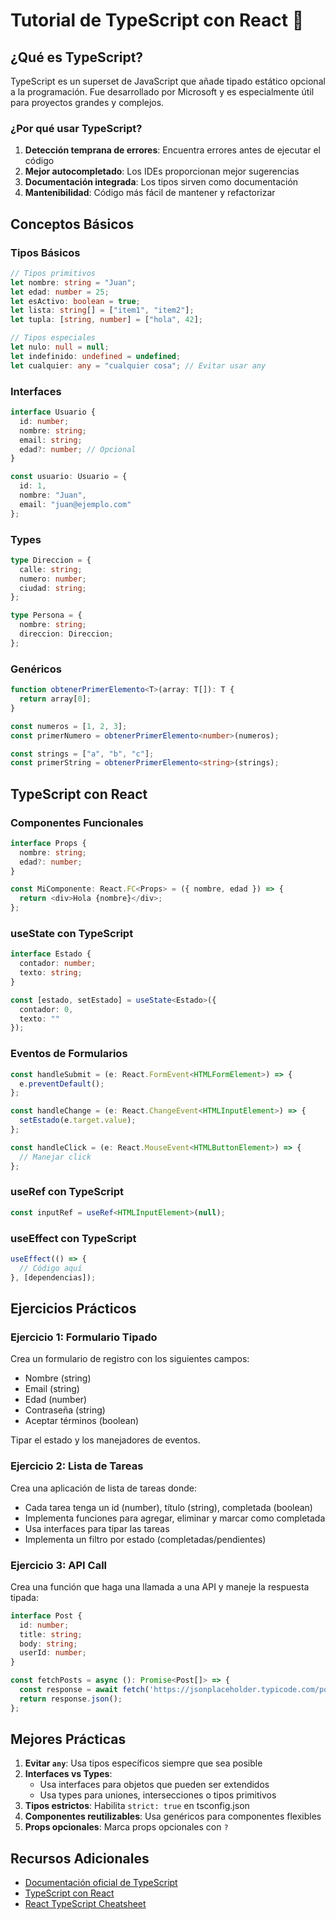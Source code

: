 # Tutorial de TypeScript con React 🚀

## ¿Qué es TypeScript?

TypeScript es un superset de JavaScript que añade tipado estático opcional a la programación. Fue desarrollado por Microsoft y es especialmente útil para proyectos grandes y complejos.

### ¿Por qué usar TypeScript?

1. **Detección temprana de errores**: Encuentra errores antes de ejecutar el código
2. **Mejor autocompletado**: Los IDEs proporcionan mejor sugerencias
3. **Documentación integrada**: Los tipos sirven como documentación
4. **Mantenibilidad**: Código más fácil de mantener y refactorizar

## Conceptos Básicos

### Tipos Básicos

```typescript
// Tipos primitivos
let nombre: string = "Juan";
let edad: number = 25;
let esActivo: boolean = true;
let lista: string[] = ["item1", "item2"];
let tupla: [string, number] = ["hola", 42];

// Tipos especiales
let nulo: null = null;
let indefinido: undefined = undefined;
let cualquier: any = "cualquier cosa"; // Evitar usar any
```

### Interfaces

```typescript
interface Usuario {
  id: number;
  nombre: string;
  email: string;
  edad?: number; // Opcional
}

const usuario: Usuario = {
  id: 1,
  nombre: "Juan",
  email: "juan@ejemplo.com"
};
```

### Types

```typescript
type Direccion = {
  calle: string;
  numero: number;
  ciudad: string;
};

type Persona = {
  nombre: string;
  direccion: Direccion;
};
```

### Genéricos

```typescript
function obtenerPrimerElemento<T>(array: T[]): T {
  return array[0];
}

const numeros = [1, 2, 3];
const primerNumero = obtenerPrimerElemento<number>(numeros);

const strings = ["a", "b", "c"];
const primerString = obtenerPrimerElemento<string>(strings);
```

## TypeScript con React

### Componentes Funcionales

```typescript
interface Props {
  nombre: string;
  edad?: number;
}

const MiComponente: React.FC<Props> = ({ nombre, edad }) => {
  return <div>Hola {nombre}</div>;
};
```

### useState con TypeScript

```typescript
interface Estado {
  contador: number;
  texto: string;
}

const [estado, setEstado] = useState<Estado>({
  contador: 0,
  texto: ""
});
```

### Eventos de Formularios

```typescript
const handleSubmit = (e: React.FormEvent<HTMLFormElement>) => {
  e.preventDefault();
};

const handleChange = (e: React.ChangeEvent<HTMLInputElement>) => {
  setEstado(e.target.value);
};

const handleClick = (e: React.MouseEvent<HTMLButtonElement>) => {
  // Manejar click
};
```

### useRef con TypeScript

```typescript
const inputRef = useRef<HTMLInputElement>(null);
```

### useEffect con TypeScript

```typescript
useEffect(() => {
  // Código aquí
}, [dependencias]);
```

## Ejercicios Prácticos

### Ejercicio 1: Formulario Tipado
Crea un formulario de registro con los siguientes campos:
- Nombre (string)
- Email (string)
- Edad (number)
- Contraseña (string)
- Aceptar términos (boolean)

Tipar el estado y los manejadores de eventos.

### Ejercicio 2: Lista de Tareas
Crea una aplicación de lista de tareas donde:
- Cada tarea tenga un id (number), título (string), completada (boolean)
- Implementa funciones para agregar, eliminar y marcar como completada
- Usa interfaces para tipar las tareas
- Implementa un filtro por estado (completadas/pendientes)

### Ejercicio 3: API Call
Crea una función que haga una llamada a una API y maneje la respuesta tipada:

```typescript
interface Post {
  id: number;
  title: string;
  body: string;
  userId: number;
}

const fetchPosts = async (): Promise<Post[]> => {
  const response = await fetch('https://jsonplaceholder.typicode.com/posts');
  return response.json();
};
```

## Mejores Prácticas

1. **Evitar `any`**: Usa tipos específicos siempre que sea posible
2. **Interfaces vs Types**:
   - Usa interfaces para objetos que pueden ser extendidos
   - Usa types para uniones, intersecciones o tipos primitivos
3. **Tipos estrictos**: Habilita `strict: true` en tsconfig.json
4. **Componentes reutilizables**: Usa genéricos para componentes flexibles
5. **Props opcionales**: Marca props opcionales con `?`

## Recursos Adicionales

- [Documentación oficial de TypeScript](https://www.typescriptlang.org/docs/)
- [TypeScript con React](https://www.typescriptlang.org/docs/handbook/react.html)
- [React TypeScript Cheatsheet](https://github.com/typescript-cheatsheets/react) 
